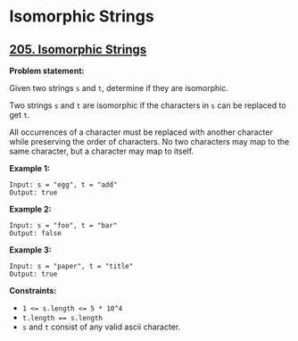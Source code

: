 # Isomorphic Strings

## [205. Isomorphic Strings](https://leetcode.com/problems/isomorphic-strings/)

**Problem statement:**

Given two strings `s` and `t`, determine if they are isomorphic.

Two strings `s` and `t` are isomorphic if the characters in `s` can be replaced to get `t`.

All occurrences of a character must be replaced with another character while preserving the order of characters. No two characters may map to the same character, but a character may map to itself.

**Example 1:**

```
Input: s = "egg", t = "add"
Output: true
```

**Example 2:**

```
Input: s = "foo", t = "bar"
Output: false
```

**Example 3:**

```
Input: s = "paper", t = "title"
Output: true
```

**Constraints:**

* `1 <= s.length <= 5 * 10^4`
* `t.length == s.length`
* `s` and `t` consist of any valid ascii character.
